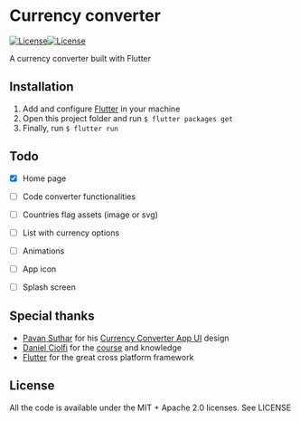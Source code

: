 # Currency converter

[![License](https://img.shields.io/badge/License-Apache%202.0-red.svg)](LICENSE)[![License](https://img.shields.io/badge/License-MIT-red.svg)](LICENSE)

A currency converter built with Flutter



## Installation

1. Add and configure [Flutter](https://flutter.dev/docs/get-started/install) in your machine
2. Open this project folder and run `$ flutter packages get`
3. Finally, run `$ flutter run`



## Todo

- [x] Home page
- [ ] Code converter functionalities
- [ ] Countries flag assets (image or svg)
- [ ] List with currency options
- [ ] Animations
- [ ] App icon
- [ ] Splash screen



## Special thanks

- [Pavan Suthar](https://dribbble.com/pavansuthar) for his [Currency Converter App UI](https://dribbble.com/shots/8325984-Currency-Converter-App-UI) design
- [Daniel Ciolfi](https://www.facebook.com/daniel.ciolfi) for the [course](https://www.udemy.com/course/curso-completo-flutter-app-android-ios/) and knowledge
- [Flutter](https://flutter.dev/) for the great cross platform framework



## License

All the code is available under the MIT + Apache 2.0 licenses. See LICENSE